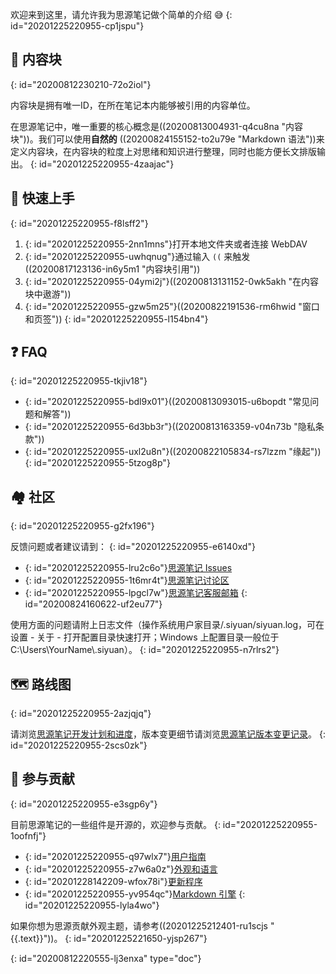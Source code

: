 欢迎来到这里，请允许我为思源笔记做个简单的介绍 😅
{: id="20201225220955-cp1jspu"}

## 🧱 内容块
{: id="20200812230210-72o2iol"}

内容块是拥有唯一ID，在所在笔记本内能够被引用的内容单位。

在思源笔记中，唯一重要的核心概念是((20200813004931-q4cu8na "内容块"))。我们可以使用**自然的** ((20200824155152-to2u79e "Markdown 语法"))来定义内容块，在内容块的粒度上对思绪和知识进行整理，同时也能方便长文排版输出。
{: id="20201225220955-4zaajac"}

## 🔮 快速上手
{: id="20201225220955-f8lsff2"}

1. {: id="20201225220955-2nn1mns"}打开本地文件夹或者连接 WebDAV
2. {: id="20201225220955-uwhqnug"}通过输入 `((` 来触发((20200817123136-in6y5m1 "内容块引用"))
3. {: id="20201225220955-04ymi2j"}((20200813131152-0wk5akh "在内容块中遨游"))
4. {: id="20201225220955-gzw5m25"}((20200822191536-rm6hwid "窗口和页签"))
{: id="20201225220955-l154bn4"}

## ❓ FAQ
{: id="20201225220955-tkjiv18"}

* {: id="20201225220955-bdl9x01"}((20200813093015-u6bopdt "常见问题和解答"))
* {: id="20201225220955-6d3bb3r"}((20200813163359-v04n73b "隐私条款"))
* {: id="20201225220955-uxl2u8n"}((20200822105834-rs7lzzm "缘起"))
{: id="20201225220955-5tzog8p"}

## 🏘️ 社区
{: id="20201225220955-g2fx196"}

反馈问题或者建议请到：
{: id="20201225220955-e6140xd"}

* {: id="20201225220955-lru2c6o"}[思源笔记 Issues](https://github.com/siyuan-note/siyuan/issues)
* {: id="20201225220955-1t6mr4t"}[思源笔记讨论区](https://ld246.com/tag/siyuan)
* {: id="20201225220955-lpgcl7w"}[思源笔记客服邮箱](mailto:support@b3log.org)
{: id="20200824160622-uf2eu77"}

使用方面的问题请附上日志文件（操作系统用户家目录/.siyuan/siyuan.log，可在设置 - 关于 - 打开配置目录快速打开；Windows 上配置目录一般位于 C:\\Users\\YourName\\.siyuan）。
{: id="20201225220955-n7rlrs2"}

## 🗺️ 路线图
{: id="20201225220955-2azjqjq"}

请浏览[思源笔记开发计划和进度](https://github.com/siyuan-note/siyuan/projects/1)，版本变更细节请浏览[思源笔记版本变更记录](https://github.com/siyuan-note/siyuan/blob/master/CHANGE_LOGS.md)。
{: id="20201225220955-2scs0zk"}

## 💌 参与贡献
{: id="20201225220955-e3sgp6y"}

目前思源笔记的一些组件是开源的，欢迎参与贡献。
{: id="20201225220955-1oofnfj"}

* {: id="20201225220955-q97wlx7"}[用户指南](https://github.com/siyuan-note/user-guide-zh_CN)
* {: id="20201225220955-z7w6a0z"}[外观和语言](https://github.com/siyuan-note/appearance)
* {: id="20201228142209-wfox78i"}[更新程序](https://github.com/siyuan-note/pit)
* {: id="20201225220955-yv954qc"}[Markdown 引擎](https://github.com/88250/lute)
{: id="20201225220955-lyla4wo"}

如果你想为思源贡献外观主题，请参考((20201225212401-ru1scjs "{{.text}}"))。
{: id="20201225221650-yjsp267"}


{: id="20200812220555-lj3enxa" type="doc"}
